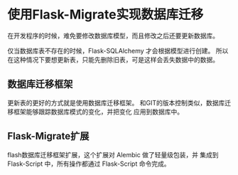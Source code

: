 # 使用Flask-Migrate实现数据库迁移

在开发程序的时候，难免要修改数据库模型，而且修改之后还要更新数据库。

仅当数据库表不存在的时候，Flask-SQLAlchemy 才会根据模型进行创建。
所以在这种情况下要想更新表，只能先删除旧表，可是这样会丢失数据中的数据。

## 数据库迁移框架
更新表的更好的方式就是使用数据库迁移框架。
和GIT的版本控制类似，数据库迁移框架能够跟踪数据库模式的变化，并把变化
应用到数据库中。

##  Flask-Migrate扩展
flash数据库迁移框架扩展，这个扩展对 Alembic 做了轻量级包装，并
集成到 Flask-Script 中，所有操作都通过 Flask-Script 命令完成。
